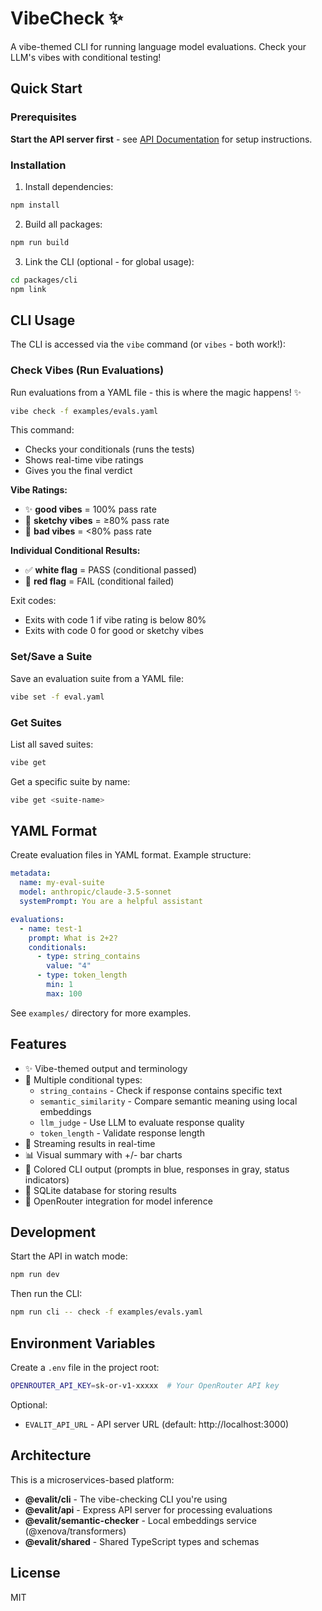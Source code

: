 # VibeCheck ✨

A vibe-themed CLI for running language model evaluations. Check your LLM's vibes with conditional testing!

## Quick Start

### Prerequisites

**Start the API server first** - see [API Documentation](./packages/api/README.md) for setup instructions.

### Installation

1. Install dependencies:
```bash
npm install
```

2. Build all packages:
```bash
npm run build
```

3. Link the CLI (optional - for global usage):
```bash
cd packages/cli
npm link
```

## CLI Usage

The CLI is accessed via the `vibe` command (or `vibes` - both work!):

### Check Vibes (Run Evaluations)

Run evaluations from a YAML file - this is where the magic happens! ✨

```bash
vibe check -f examples/evals.yaml
```

This command:
- Checks your conditionals (runs the tests)
- Shows real-time vibe ratings
- Gives you the final verdict

**Vibe Ratings:**
- ✨ **good vibes** = 100% pass rate
- 😬 **sketchy vibes** = ≥80% pass rate
- 🚩 **bad vibes** = <80% pass rate

**Individual Conditional Results:**
- ✅ **white flag** = PASS (conditional passed)
- 🚩 **red flag** = FAIL (conditional failed)

Exit codes:
- Exits with code 1 if vibe rating is below 80%
- Exits with code 0 for good or sketchy vibes

### Set/Save a Suite

Save an evaluation suite from a YAML file:

```bash
vibe set -f eval.yaml
```

### Get Suites

List all saved suites:

```bash
vibe get
```

Get a specific suite by name:

```bash
vibe get <suite-name>
```

## YAML Format

Create evaluation files in YAML format. Example structure:

```yaml
metadata:
  name: my-eval-suite
  model: anthropic/claude-3.5-sonnet
  systemPrompt: You are a helpful assistant

evaluations:
  - name: test-1
    prompt: What is 2+2?
    conditionals:
      - type: string_contains
        value: "4"
      - type: token_length
        min: 1
        max: 100
```

See `examples/` directory for more examples.

## Features

- ✨ Vibe-themed output and terminology
- 🎯 Multiple conditional types:
  - `string_contains` - Check if response contains specific text
  - `semantic_similarity` - Compare semantic meaning using local embeddings
  - `llm_judge` - Use LLM to evaluate response quality
  - `token_length` - Validate response length
- 🌊 Streaming results in real-time
- 📊 Visual summary with +/- bar charts
- 🎨 Colored CLI output (prompts in blue, responses in gray, status indicators)
- 💾 SQLite database for storing results
- 🔌 OpenRouter integration for model inference

## Development

Start the API in watch mode:
```bash
npm run dev
```

Then run the CLI:
```bash
npm run cli -- check -f examples/evals.yaml
```

## Environment Variables

Create a `.env` file in the project root:

```bash
OPENROUTER_API_KEY=sk-or-v1-xxxxx  # Your OpenRouter API key
```

Optional:
- `EVALIT_API_URL` - API server URL (default: http://localhost:3000)

## Architecture

This is a microservices-based platform:

- **@evalit/cli** - The vibe-checking CLI you're using
- **@evalit/api** - Express API server for processing evaluations
- **@evalit/semantic-checker** - Local embeddings service (@xenova/transformers)
- **@evalit/shared** - Shared TypeScript types and schemas

## License

MIT
